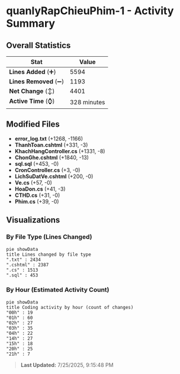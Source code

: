 # quanlyRapChieuPhim-1 - Activity Summary 

## Overall Statistics

| Stat                   | Value                                                             |
| ---------------------- | ----------------------------------------------------------------- |
| **Lines Added** (➕)   | 5594                                          |
| **Lines Removed** (➖) | 1193                                        |
| **Net Change** (↕)    | 4401                |
| **Active Time** (⌚)   | 328 minutes |


## Modified Files
- **error_log.txt** (+1268, -1166)
- **ThanhToan.cshtml** (+331, -3)
- **KhachHangController.cs** (+1331, -8)
- **ChonGhe.cshtml** (+1840, -13)
- **sql.sql** (+453, -0)
- **CronController.cs** (+3, -0)
- **LichSuDatVe.cshtml** (+200, -0)
- **Ve.cs** (+57, -0)
- **HoaDon.cs** (+41, -3)
- **CTHD.cs** (+31, -0)
- **Phim.cs** (+39, -0)

## Visualizations

### By File Type (Lines Changed)

```mermaid
pie showData
title Lines changed by file type
".txt" : 2434
".cshtml" : 2387
".cs" : 1513
".sql" : 453
```

### By Hour (Estimated Activity Count)

```mermaid
pie showData
title Coding activity by hour (count of changes)
"00h" : 19
"01h" : 60
"02h" : 27
"03h" : 35
"04h" : 22
"14h" : 27
"15h" : 18
"20h" : 25
"21h" : 7
```


> **Last Updated:** 7/25/2025, 9:15:48 PM